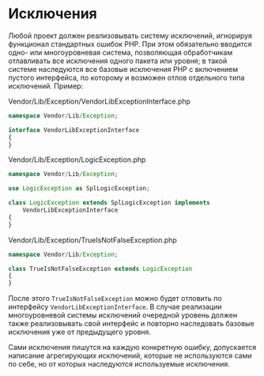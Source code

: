 # Исключения

Любой проект должен реализовывать систему исключений, игнорируя
функционал стандартных ошибок PHP. При этом обязательно вводится одно-
или многоуровневая система, позволяющая обработчикам отлавливать все
исключения одного пакета или уровня; в такой системе наследуются все
базовые исключения PHP с включением пустого интерфейса, по которому и
возможен отлов отдельного типа исключений. Пример:

Vendor/Lib/Exception/VendorLibExceptionInterface.php
```php
namespace Vendor/Lib/Exception;

interface VendorLibExceptionInterface
{
}
```

Vendor/Lib/Exception/LogicException.php
```php
namespace Vendor/Lib/Exception;

use LogicException as SplLogicException;

class LogicException extends SplLogicException implements
    VendorLibExceptionInterface
{
}
```

Vendor/Lib/Exception/TrueIsNotFalseException.php
```php
namespace Vendor/Lib/Exception;

class TrueIsNotFalseException extends LogicException
{
}
```

После этого `TrueIsNotFalseException` можно будет отловить по интерфейсу
`VendorLibExceptionInterface`. В случае реализации многоуровневой
системы исключений очередной уровень должен также реализовывать свой
интерфейс и повторно наследовать базовые исключения уже от предыдущего
уровня.

Сами исключения пишутся на каждую конкретную ошибку, допускается
написание агрегирующих исключений, которые не используются сами по себе,
но от которых наследуются используемые исключения.
